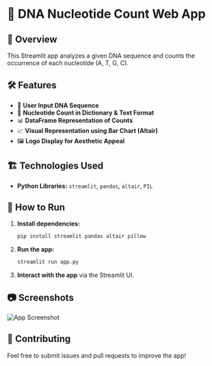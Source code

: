 
# 🧬 DNA Nucleotide Count Web App

## 🌟 Overview
This Streamlit app analyzes a given DNA sequence and counts the occurrence of each nucleotide (A, T, G, C).

## 🛠️ Features
- 📌 **User Input DNA Sequence**
- 🔢 **Nucleotide Count in Dictionary & Text Format**
- 📊 **DataFrame Representation of Counts**
- 📈 **Visual Representation using Bar Chart (Altair)**
- 🖼️ **Logo Display for Aesthetic Appeal**

## 🏗️ Technologies Used
- **Python Libraries:** `streamlit`, `pandas`, `altair`, `PIL`

## 🚀 How to Run
1. **Install dependencies:**
   ```sh
   pip install streamlit pandas altair pillow
   ```
2. **Run the app:**
   ```sh
   streamlit run app.py
   ```
3. **Interact with the app** via the Streamlit UI.

## 📷 Screenshots
![App Screenshot](https://via.placeholder.com/800x400.png?text=DNA+Nucleotide+Count+App)

## 🤝 Contributing
Feel free to submit issues and pull requests to improve the app!



